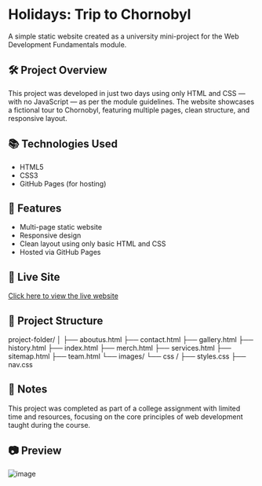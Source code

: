 # Holidays: Trip to Chornobyl

A simple static website created as a university mini-project for the Web Development Fundamentals module.

## 🛠️ Project Overview

This project was developed in just two days using only HTML and CSS — with no JavaScript — as per the module guidelines. The website showcases a fictional tour to Chornobyl, featuring multiple pages, clean structure, and responsive layout.

## 📚 Technologies Used

- HTML5  
- CSS3  
- GitHub Pages (for hosting)

## 🚀 Features

- Multi-page static website  
- Responsive design  
- Clean layout using only basic HTML and CSS  
- Hosted via GitHub Pages

## 🔗 Live Site

[Click here to view the live website]([https://awensiscc.github.io/ChornobylTours_web/])

## 📂 Project Structure

project-folder/ │ ├── aboutus.html ├── contact.html ├── gallery.html ├── history.html ├── index.html ├── merch.html ├── services.html ├── sitemap.html ├── team.html └── images/ └── сss / ├── styles.css ├── nav.css


## 📌 Notes

This project was completed as part of a college assignment with limited time and resources, focusing on the core principles of web development taught during the course.

## 📷 Preview

![image](https://github.com/user-attachments/assets/26b8eb2e-e1fd-4ae7-b43a-6bbc4df1ff4a)
